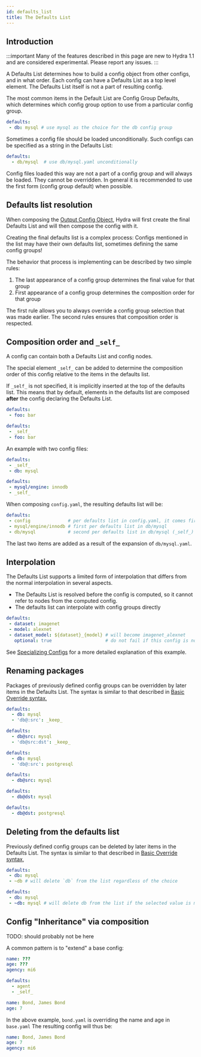 ```yaml
---
id: defaults_list
title: The Defaults List
---
```


## Introduction

:::important
Many of the features described in this page are new to Hydra 1.1 and are considered experimental.
Please report any issues.
:::

A Defaults List determines how to build a config object from other configs, and in what order. 
Each config can have a Defaults List as a top level element. The Defaults List itself is not a part of resulting config.

The most common items in the Default List are Config Group Defaults, which determines which config group option
to use from a particular config group.

```yaml
defaults:
 - db: mysql # use mysql as the choice for the db config group
```

Sometimes a config file should be loaded unconditionally. Such configs can be specified as a string in the 
Defaults List:
```yaml
defaults:
  - db/mysql  # use db/mysql.yaml unconditionally
```
Config files loaded this way are not a part of a config group and will always be loaded.
They cannot be overridden. In general it is recommended to use the first form (config group default) when possible.

## Defaults list resolution
When composing the [Output Config Object](/terminology.md#output-config-object), Hydra will first create the final Defaults List and will then compose the
config with it.

Creating the final defaults list is a complex process: Configs mentioned in the list may have
their own defaults list, sometimes defining the same config groups!

The behavior that process is implementing can be described by two simple rules:
1. The last appearance of a config group determines the final value for that group
2. First appearance of a config group determines the composition order for that group

The first rule allows you to always override a config group selection that was made earlier.
The second rules ensures that composition order is respected.

## Composition order and `_self_`
A config can contain both a Defaults List and config nodes.

The special element `_self_` can be added to determine the composition order of this config relative to the items
in the defaults list.

If `_self_` is not specified, it is implicitly inserted at the top of the defaults list.
This means that by default, elements in the defaults list are composed **after** the config declaring the Defaults List.

<div className="row">
<div className="col col--6">

```yaml title="Input without _self_"
defaults:
 - foo: bar

```
</div>

<div className="col  col--6">

```yaml title="Is equivalent to"
defaults:
 - _self_
 - foo: bar
```

</div>
</div>

An example with two config files:

<div className="row">
<div className="col col--6">

```yaml title="config.yaml"
defaults:
 - _self_
 - db: mysql
```

</div>

<div className="col  col--6">

```yaml title="db/mysql.yaml"
defaults:
 - mysql/engine: innodb
 - _self_
```
</div>
</div>


When composing `config.yaml`, the resulting defaults list will be:
```yaml
defaults:
 - config              # per defaults list in config.yaml, it comes first (_self_)
 - mysql/engine/innodb # first per defaults list in db/mysql  
 - db/mysql            # second per defaults list in db/mysql (_self_)
```

The last two items are added as a result of the expansion of `db/mysql.yaml`.

## Interpolation
The Defaults List supports a limited form of interpolation that differs from the normal interpolation in several aspects.
- The Defaults List is resolved before the config is computed, so it cannot refer to nodes from the computed config.
- The defaults list can interpolate with config groups directly

```yaml
defaults:
 - dataset: imagenet
 - model: alexnet
 - dataset_model: ${dataset}_{model} # will become imagenet_alexnet
   optional: true                    # do not fail if this config is not found
```

See [Specializing Configs](/patterns/specializing_config.md) for a more detailed explanation of this example.

## Renaming packages
Packages of previously defined config groups can be overridden by later items in the Defaults List.
The syntax is similar to that described in [Basic Override syntax](/advanced/override_grammar/basic.md#modifying-the-defaults-list),
 
<div className="row">
<div className="col col--6">

```yaml title="Moving to package src"
defaults:
  - db: mysql
  - 'db@:src': _keep_
```

```yaml title="Renaming package from src to dst"
defaults:
  - db@src: mysql
  - 'db@src:dst': _keep_
```

```yaml title="Renaming package and changing choice"
defaults:
  - db: mysql
  - 'db@:src': postgresql
```

</div>

<div className="col  col--6">

```yaml title="Result"
defaults:
  - db@src: mysql

```

```yaml title="Result"
defaults:
  - db@dst: mysql

```

```yaml title="Result"
defaults:
  - db@dst: postgresql

```


</div>
</div>


## Deleting from the defaults list
Previously defined config groups can be deleted by later items in the Defaults List. 
The syntax is similar to that described in [Basic Override syntax](/advanced/override_grammar/basic.md#modifying-the-defaults-list),

```yaml
defaults:
 - db: mysql
 - ~db # will delete `db` from the list regardless of the choice
```

```yaml
defaults:
 - db: mysql
 - ~db: mysql # will delete db from the list if the selected value is mysql
```



## Config "Inheritance" via composition

TODO: should probably not be here

A common pattern is to "extend" a base config:
```yaml title="agent.yaml"
name: ???
age: ???
agency: mi6
```

```yaml title="bond.yaml"
defaults:
  - agent
  - _self_

name: Bond, James Bond
age: 7
```

In the above example, `bond.yaml` is overriding the name and age in `base.yaml`
The resulting config will thus be:
```yaml
name: Bond, James Bond
age: 7
agency: mi6
```

